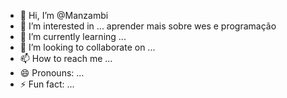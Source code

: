 - 👋 Hi, I’m @Manzambi
- 👀 I’m interested in ... aprender mais sobre wes e programação
- 🌱 I’m currently learning ...
- 💞️ I’m looking to collaborate on ...
- 📫 How to reach me ...
- 😄 Pronouns: ...
- ⚡ Fun fact: ...

<!---
Makamta/Makamta is a ✨ special ✨ repository because its `README.md` (this file) appears on your GitHub profile.
You can click the Preview link to take a look at your changes.
--->
